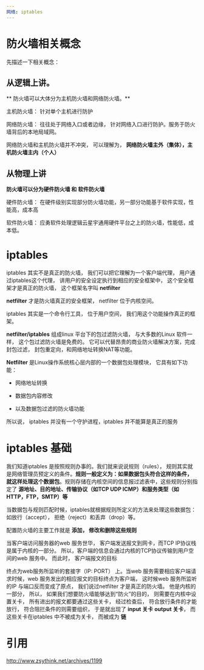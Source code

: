 ```yaml
---
网络: iptables 
---
```


# 防火墙相关概念

先描述一下相关概念：

## 从逻辑上讲。

** 防火墙可以大体分为主机防火墙和网络防火墙。**

主机防火墙： 针对单个主机进行防护

网络防火墙： 往往处于网络入口或者边缘， 针对网络入口进行防护。服务于防火墙背后的本地局域网。

网络防火墙和主机防火墙并不冲突， 可以理解为， **网络防火墙主外（集体），主机防火墙主内（个人）**


## 从物理上讲

**防火墙可以分为硬件防火墙 和 软件防火墙**

硬件防火墙： 在硬件级别实现部分防火墙功能，另一部分功能基于软件实现，性能高，成本高

软件防火墙： 应勇软件处理逻辑云星宇通用硬件平台之上的防火墙，性能低，成本低。

# iptables

iptables 其实不是真正的防火墙， 我们可以把它理解为一个客户端代理， 用户通过iptables这个代理， 讲用户的安全设定执行到相应的安全框架中， 这个安全框架才是真正的防火墙， 这个框架名字叫 **netfilter**

**netfilter** 才是防火墙真正的安全框架， netfilter 位于内核空间。

iptables 其实是一个命令行工具， 位于用户空间， 我们用这个功能操作真正的框架。

**netfilter/iptables** 组成linux 平台下的包过滤防火墙， 与大多数的Linux 软件一样， 这个包过滤防火墙是免费的。 它可以代替昂贵的商业防火墙解决方案，完成封包过滤， 封包重定向，和网络地址转换NAT等功能。

**Netfilter** 是Linux操作系统核心层内部的一个数据包处理模块， 它具有如下功能：

* 网络地址转换

* 数据包内容修改

* 以及数据包过滤的防火墙功能


所以说， iptables 并没有一个守护进程，iptables 并不能算是真正的服务

# iptables 基础

我们知道iptables 是按照规则办事的。我们就来说说规则（rules）， 规则其实就是网络管理员预定义的条件。**规则一般定义为：如果数据包头符合这样的条件， 就这样处理这个数据包**。规则存储在内核空间的信息报过滤表中，这些规则分别指定了 **源地址、目的地址、传输协议（如TCP UDP ICMP）和服务类型（如HTTP，FTP，SMTP）等**

当数据包与规则匹配时候，iptables就根据规则所定义的方法来处理这些数据包： 如放行（accept）， 拒绝（reject）和丢弃（drop）等。

配置防火墙的主要工作就是 **添加， 修改和删除这些规则**

当客户端访问服务器的web 服务世华， 客户端发送报文到网卡，而TCP IP协议栈是属于内核的一部分。 所以，客户端的信息会通过内核的TCP协议传输到用户空间的web 服务中。 而此时， 客户端报文的目标

终点为web服务所监听的套接字（IP: PORT） 上。当web 服务需要相应客户端请求时候，web 服务发出的相应报文的目标终点为客户端， 这时候web 服务所监听的IP 与端口反而变成了原点， 我们说过netfilter 才是真正的防火墙。 他是内核的一部分， 所以， 如果我们想要防火墙能够达到“防火”的目的， 则需要在内核中设置关卡， 所有进出的报文都要通过这些关卡， 经过检查后， 符合放行条件的才能放行， 符合阻拦条件的则需要组织， 于是就出现了 **input 关卡** **output 关卡**， 而这些关卡在iptables 中不被成为关卡， 而被成为 **链**








# 引用

http://www.zsythink.net/archives/1199






























































































